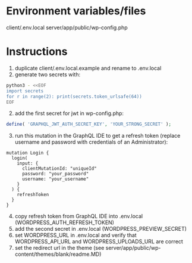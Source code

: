 # Environment variables/files

client/.env.local
server/app/public/wp-config.php

# Instructions

1. duplicate client/.env.local.example and rename to .env.local
2. generate two secrets with:

```bash
python3 - <<EOF
import secrets
for r in range(2): print(secrets.token_urlsafe(64))
EOF
```

2. add the first secret for jwt in wp-config.php:

```php
define( 'GRAPHQL_JWT_AUTH_SECRET_KEY', 'YOUR_STRONG_SECRET' );
```

3. run this mutation in the GraphQL IDE to get a refresh token (replace username and password with credentials of an Administrator):

```gql
mutation Login {
  login(
    input: {
      clientMutationId: "uniqueId"
      password: "your_password"
      username: "your_username"
    }
  ) {
    refreshToken
  }
}
```

4. copy refresh token from GraphQL IDE into .env.local (WORDPRESS_AUTH_REFRESH_TOKEN)
5. add the second secret in .env.local (WORDPRESS_PREVIEW_SECRET)
6. set WORDPRESS_URL in .env.local and verify that WORDPRESS_API_URL and WORDPRESS_UPLOADS_URL are correct
7. set the redirect url in the theme (see server/app/public/wp-content/themes/blank/readme.MD)
